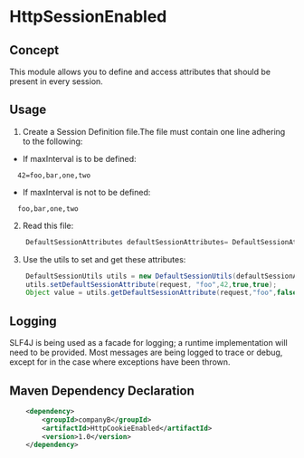 # HttpSessionEnabled

## Concept
This module allows you to define and access attributes that should be present in every session.

## Usage
1. Create a Session Definition file.The file must contain one line adhering to the following:
  * If maxInterval is to be defined:
  ```
    42=foo,bar,one,two
  ```
  * If maxInterval is not to be defined:
  ```
    foo,bar,one,two
   ```
2. Read this file:
```java
    DefaultSessionAttributes defaultSessionAttributes= DefaultSessionAttributesReader.readDefaultSessionAttributes("foo.properties");
```
3. Use the utils to set and get these attributes:
```java
    DefaultSessionUtils utils = new DefaultSessionUtils(defaultSessionAttributes);
    utils.setDefaultSessionAttribute(request, "foo",42,true,true);
    Object value = utils.getDefaultSessionAttribute(request,"foo",false);
```

## Logging
SLF4J is being used as a facade for logging; a runtime implementation will need to be provided.
Most messages are being logged to trace or debug, except for in the case where exceptions have been thrown.

## Maven Dependency Declaration
```xml
    <dependency>
        <groupId>companyB</groupId>
        <artifactId>HttpCookieEnabled</artifactId>
        <version>1.0</version>
    </dependency>
```
